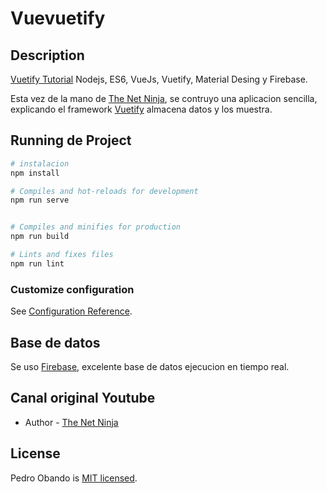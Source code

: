 # Vuevuetify

## Description

[Vuetify Tutorial](https://www.youtube.com/watch?v=2uZYKcKHgU0) Nodejs, ES6, VueJs, Vuetify, Material Desing y Firebase.

Esta vez de la mano de [The Net Ninja](https://www.youtube.com/channel/UCW5YeuERMmlnqo4oq8vwUpg), se contruyo una aplicacion sencilla, explicando el framework [Vuetify](https://vuetifyjs.com/en/)  almacena datos y los muestra.


## Running de Project
```bash
# instalacion
npm install

# Compiles and hot-reloads for development
npm run serve


# Compiles and minifies for production
npm run build

# Lints and fixes files
npm run lint
```

### Customize configuration
See [Configuration Reference](https://cli.vuejs.org/config/).

## Base de datos
Se uso [Firebase](https://firebase.google.com/?hl=es-419), excelente base de datos ejecucion en tiempo real.

## Canal original Youtube
- Author - [The Net Ninja](https://www.youtube.com/channel/UCW5YeuERMmlnqo4oq8vwUpg)

## License
  Pedro Obando is [MIT licensed](LICENSE).
